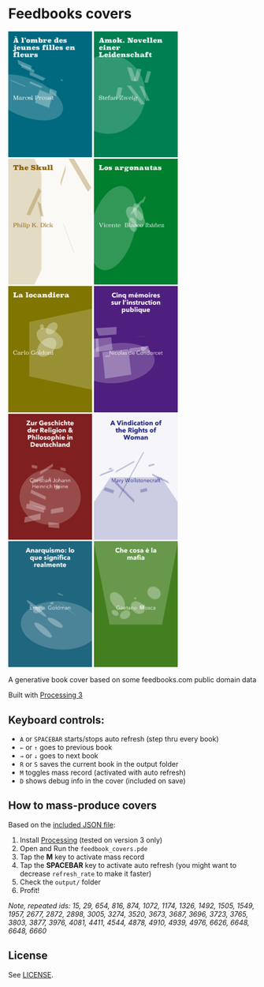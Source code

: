 # Feedbooks covers


<img src="https://github.com/mgiraldo/feedbooks-covers/raw/master/output1.png" width="170"> <img src="https://github.com/mgiraldo/feedbooks-covers/raw/master/output9.png" width="170"> <img src="https://github.com/mgiraldo/feedbooks-covers/raw/master/output3.png" width="170"> <img src="https://github.com/mgiraldo/feedbooks-covers/raw/master/output5.png" width="170"> <img src="https://github.com/mgiraldo/feedbooks-covers/raw/master/output6.png" width="170">
<img src="https://github.com/mgiraldo/feedbooks-covers/raw/master/output10.png" width="170"> <img src="https://github.com/mgiraldo/feedbooks-covers/raw/master/output2.png" width="170"> <img src="https://github.com/mgiraldo/feedbooks-covers/raw/master/output4.png" width="170"> <img src="https://github.com/mgiraldo/feedbooks-covers/raw/master/output7.png" width="170"> <img src="https://github.com/mgiraldo/feedbooks-covers/raw/master/output8.png" width="170">

A generative book cover based on some feedbooks.com public domain data

Built with [Processing 3](//processing.org)

## Keyboard controls:

- `A` or `SPACEBAR` starts/stops auto refresh (step thru every book)
- `←` or `↑` goes to previous book
- `→` or `↓`  goes to next book
- `R` or `S` saves the current book in the output folder
- `M` toggles mass record (activated with auto refresh)
- `D` shows debug info in the cover (included on save)

## How to mass-produce covers

Based on the [included JSON file](data/feedbooks.json):

1. Install [Processing](https://processing.org/download/) (tested on version 3 only)
2. Open and Run the `feedbook_covers.pde`
3. Tap the **M** key to activate mass record
4. Tap the **SPACEBAR** key to activate auto refresh (you might want to decrease `refresh_rate` to make it faster)
5. Check the `output/` folder
6. Profit!

_Note, repeated ids: 15, 29, 654, 816, 874, 1072, 1174, 1326, 1492, 1505, 1549, 1957, 2677, 2872, 2898, 3005, 3274, 3520, 3673, 3687, 3696, 3723, 3765, 3803, 3877, 3976, 4081, 4411, 4544, 4878, 4910, 4939, 4976, 6626, 6648, 6648, 6660_

## License

See [LICENSE](LICENSE).
